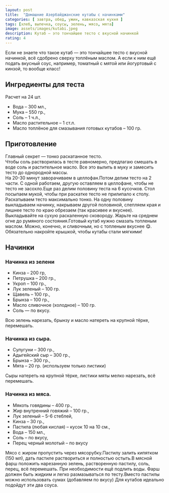 ```yaml
---
layout: post
title:  "Домашние Азербайджанские кутабы с начинками"
categories: [ завтра, обед, ужин, кавказская кухня ]
tags: [хлеб, выпечка, соусы, зелень, мясо, мята]
image: assets/images/kutabi.jpeg
description: Кутаб — это тончайшее тесто с вкусной начинкой
rating: 4
---
```


Если не знаете что такое кутаб — это тончайшее тесто с вкусной начинкой, всё сдобрено сверху топлёным маслом. А если к ним ещё подать вкусный соус, например, томатный с мятой или йогуртовый с кинзой, то вообще класс!  

## Ингредиенты для теста

Расчет на 24 шт.
+ Вода – 300 мл.,
+ Мука – 550 гр.,
+ Соль – 1 ч.л.,
+ Масло растительное – 1 ст.л.
+ Масло топлёное для смазывания готовых кутабов – 100 гр.  

## Приготовление

Главный секрет — тонко раскатанное тесто.  
Чтобы соль растворилась в тесте равномерно, предлагаю смешать в воде соль и растительное масло. Все это вылить в муку и замесить тесто до однородной массы.  
На 20-30 минут заворачиваем в целлофан.Потом делим тесто на 2 части. С одной работаем, другую оставляем в целлофане, чтобы не тесто не засохло.Еще раз делим половину теста на 6 кусочков. Стол посыпаем мукой, чтобы при раскатке тесто не прилипало к столу.  
Раскатываем тесто максимально тонко. На одну половину выкладываем начинку, накрываем другой половиной, слепляем края и лишнее тесто по краю обрезаем (так красивее и вкуснее).  
Выкладывайте на сухую раскаленную сковороду. Жарьте на среднем огне до румяного состояния.Готовый кутаб нужно смазать топленым маслом. Можно, конечно, и сливочным, но с топленым вкуснее 😋.  
Обязательно накройте крышкой, чтобы кутабы стали мягкими!  

## Начинки
### Начинка из зелени  

* Кинза – 200 гр,
* Петрушка – 200 гр.,
* Укроп – 100 гр.,
* Лук зеленый – 100 гр.
* Щавель – 100 гр.,
* Брынза – 100 гр.,
* Масло сливочное (холодное) – 100 гр.
* Соль — по вкусу.  

Всю зелень нарезать, брынзу и масло натереть на крупной тёрке, перемешать.

### Начинка из сыра.  

* Сулугуни – 300 гр.,
* Адыгейский сыр – 300 гр.,
* Брынза – 300 гр.,
* Мята – 20 гр. (используем только листики)  

Сыры натереть на крупной тёрке, листики мяты мелко нарезать, всё перемешать.

### Начинка из мяса.  

* Мякоть говядины – 400 гр.,
* Жир внутренний говяжий – 100 гр.,
* Лук зеленый – 5-6 стеблей,
* Кинза – 30 гр.,
* Пастила (любая кислая) – кусок 10 на 10 см.,
* Вода – 150 мл.,
* Соль – по вкусу,
* Перец черный молотый – по вкусу  

Мясо с жиром пропустить через мясорубку.Пастилу залить кипятком (150 мл), дать пастиле раствориться и полностью остыть.В мясной фарш положить нарезанную зелень, растворенную пастилу, соль, перец, всё перемешать. При необходимости ещё подлить воды. Фарш должен быть жидким и легко размазываться по тесту.Вместо пастилы можно использовать сумах (добавляем по вкусу)
Для кутабов идеально подойдут эти два соуса.